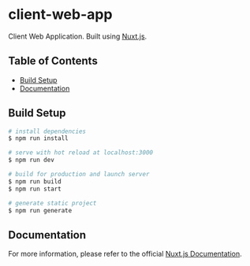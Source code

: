 # client-web-app

Client Web Application. Built using [Nuxt.js](https://nuxtjs.org).

## Table of Contents

- [Build Setup](#build-setup)
- [Documentation](#documentation)

## Build Setup

``` bash
# install dependencies
$ npm run install

# serve with hot reload at localhost:3000
$ npm run dev

# build for production and launch server
$ npm run build
$ npm run start

# generate static project
$ npm run generate
```

## Documentation

For more information, please refer to the official [Nuxt.js Documentation](https://nuxtjs.org/guide).
